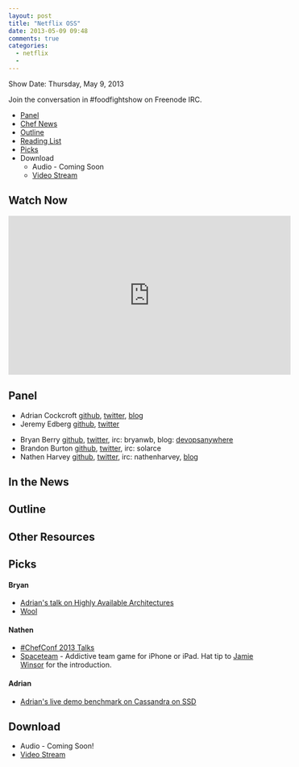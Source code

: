 ```yaml
---
layout: post
title: "Netflix OSS"
date: 2013-05-09 09:48
comments: true
categories: 
  - netflix
  - 
---
```

Show Date:  Thursday, May 9, 2013

Join the conversation in #foodfightshow on Freenode IRC.

* [Panel](http://foodfightshow.org/2013/05/netflix-oss.html#panel)
* [Chef News](http://foodfightshow.org/2013/05/netflix-oss.html#news)
* [Outline](http://foodfightshow.org/2013/05/netflix-oss.html#outline)
* [Reading List](http://foodfightshow.org/2013/05/netflix-oss.html#reading)
* [Picks](http://foodfightshow.org/2013/05/netflix-oss.html#picks)
* Download
  * Audio - Coming Soon
  * [Video Stream](http://www.youtube.com/watch?v=A69uTnfQgB8)


Watch Now
--------

<iframe width="560" height="315" src="http://www.youtube.com/embed/A69uTnfQgB8" frameborder="0" allowfullscreen></iframe>

<!-- more -->

Panel<a name="panel"></a>
-----

* Adrian Cockcroft [github](http://github.com/adrianco), [twitter](http://twitter.com/adrianco), [blog](http://perfcap.blogspot.com)
* Jeremy Edberg [github](https://github.com/jedberg), [twitter](https://twitter.com/jedberg)
<!-- 
* Mathias Meyer [github](https://github.com/roidrage), [twitter](https://twitter.com/roidrage)
* Trotter Cashion [github](https://github.com/trotter), [twitter](https://twitter.com/cashion)
* John Vincent, aka Lusis [twitter](https://twitter.com/#!/lusis), [github](https://github.com/lusis)
--> 
* Bryan Berry [github](http://github.com/bryanwb), [twitter](http://twitter.com/bryanwb), irc: bryanwb, blog: [devopsanywhere](http://devopsanywhere.blogspot.com)
* Brandon Burton [github](http://github.com/solarce), [twitter](http://twitter.com/solarce), irc: solarce
* Nathen Harvey [github](http://github.com/nathenharvey), [twitter](http://twitter.com/nathenharvey), irc: nathenharvey, [blog](http://nathenharvey.com)

In the News<a name="news"></a>
-----------

Outline<a name="outline"></a>
-------

## Other Resources

Picks<a name="picks"></a>
-----

#### Bryan

* [Adrian's talk on Highly Available Architectures](http://www.youtube.com/watch?v=dekV3Oq7pH8)
* [Wool](http://www.amazon.com/Wool-Hugh-Howey/dp/1476733953)

#### Nathen

* [#ChefConf 2013 Talks](http://www.opscode.com/blog/chefconf-talks/)
* [Spaceteam](https://itunes.apple.com/us/app/spaceteam/id570510529?mt=8) - Addictive team game for iPhone or iPad.  Hat tip to [Jamie Winsor](https://twitter.com/resetexistence) for the introduction.

#### Adrian

* [Adrian's live demo benchmark on Cassandra on SSD](http://www.youtube.com/watch?v=Wo-zkUH1R8A&feature=youtu.be)


Download
--------
* Audio - Coming Soon!
* [Video Stream](http://www.youtube.com/watch?v=A69uTnfQgB8)

